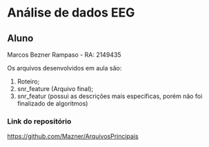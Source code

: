 # Análise de dados EEG

## Aluno

Marcos Bezner Rampaso - RA: 2149435

Os arquivos desenvolvidos em aula são:

1. Roteiro;
2. snr_feature (Arquivo final);
3. snr_featur (possui as descrições mais específicas, porém não foi finalizado de algoritmos)

### Link do repositório

https://github.com/Mazner/ArquivosPrincipais